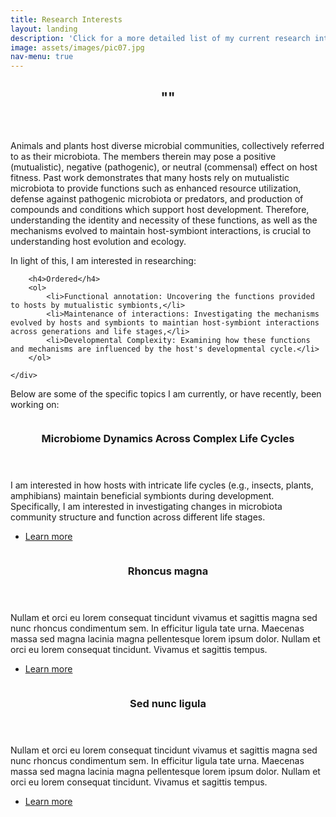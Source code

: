 ```yaml
---
title: Research Interests
layout: landing
description: 'Click for a more detailed list of my current research interests.'
image: assets/images/pic07.jpg
nav-menu: true
---
```


<!-- Main -->
<div id="main">

<!-- One -->
<section id="one">
	<div class="inner">
		<header class="major">
			<h2>""</h2>
		</header>
		<p>

Animals and plants host diverse microbial communities, collectively referred to as their microbiota. The members therein may pose a positive (mutualistic), negative (pathogenic), or neutral (commensal) effect on host fitness. Past work demonstrates that many hosts rely on mutualistic microbiota to provide functions such as enhanced resource utilization, defense against pathogenic microbiota or predators, and production of compounds and conditions which support host development. Therefore, understanding the identity and necessity of these functions, as well as the mechanisms evolved to maintain host-symbiont interactions, is crucial to understanding host evolution and ecology.

In light of this, I am interested in researching:
</div>
	<div class="6u$ 12u$(small)">

		<h4>Ordered</h4>
		<ol>
			<li>Functional annotation: Uncovering the functions provided to hosts by mutualistic symbionts,</li>
			<li>Maintenance of interactions: Investigating the mechanisms evolved by hosts and symbionts to maintian host-symbiont interactions across generations and life stages,</li>
			<li>Developmental Complexity: Examining how these functions and mechanisms are influenced by the host's developmental cycle.</li>
		</ol>

	</div>
Below are some of the specific topics I am currently, or have recently, been working on:
</p>
	</div>
</section>

<!-- Two -->
<section id="two" class="spotlights">
	<section>
		<a href="generic.html" class="image">
			<img src="{% link assets/images/pic08.jpg %}" alt="" data-position="center center" />
		</a>
		<div class="content">
			<div class="inner">
				<header class="major">
					<h3>Microbiome Dynamics Across Complex Life Cycles</h3>
				</header>
				<p>I am interested in how hosts with intricate life cycles (e.g., insects, plants, amphibians) maintain beneficial symbionts during development. Specifically, I am interested in investigating changes in microbiota community structure and function across different life stages. </p>
				<ul class="actions">
					<li><a href="interests/dynamics.html" class="button">Learn more</a></li>
				</ul>
			</div>
		</div>
	</section>
	<section>
		<a href="generic.html" class="image">
			<img src="{% link assets/images/pic09.jpg %}" alt="" data-position="top center" />
		</a>
		<div class="content">
			<div class="inner">
				<header class="major">
					<h3>Rhoncus magna</h3>
				</header>
				<p>Nullam et orci eu lorem consequat tincidunt vivamus et sagittis magna sed nunc rhoncus condimentum sem. In efficitur ligula tate urna. Maecenas massa sed magna lacinia magna pellentesque lorem ipsum dolor. Nullam et orci eu lorem consequat tincidunt. Vivamus et sagittis tempus.</p>
				<ul class="actions">
					<li><a href="generic.html" class="button">Learn more</a></li>
				</ul>
			</div>
		</div>
	</section>
	<section>
		<a href="generic.html" class="image">
			<img src="{% link assets/images/pic10.jpg %}" alt="" data-position="25% 25%" />
		</a>
		<div class="content">
			<div class="inner">
				<header class="major">
					<h3>Sed nunc ligula</h3>
				</header>
				<p>Nullam et orci eu lorem consequat tincidunt vivamus et sagittis magna sed nunc rhoncus condimentum sem. In efficitur ligula tate urna. Maecenas massa sed magna lacinia magna pellentesque lorem ipsum dolor. Nullam et orci eu lorem consequat tincidunt. Vivamus et sagittis tempus.</p>
				<ul class="actions">
					<li><a href="generic.html" class="button">Learn more</a></li>
				</ul>
			</div>
		</div>
	</section>
</section>
